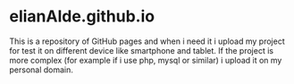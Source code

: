 # elianAlde.github.io
This is a repository of GitHub pages and when i need it i upload my project for test it on different device like smartphone and tablet. If the project is more complex (for example if i use php, mysql or similar) i upload it on my personal domain.
